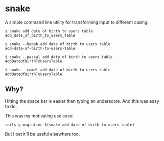# snake

A simple command line utility for transforming input to different casing:

```
$ snake add date of birth to users table
add_date_of_birth_to_users_table

$ snake --kebab add date of birth to users table
add-date-of-birth-to-users-table

$ snake --pascal add date of birth to users table
AddDateOfBirthToUsersTable

$ snake --camel add date of birth to users table
addDateOfBirthToUsersTable
```

## Why?

Hitting the space bar is easier than typing an underscore. And this was easy to do.

This was my motivating use case:

```
rails g migration $(snake add date of birth to users table)
```

But I bet it'll be useful elsewhere too.
